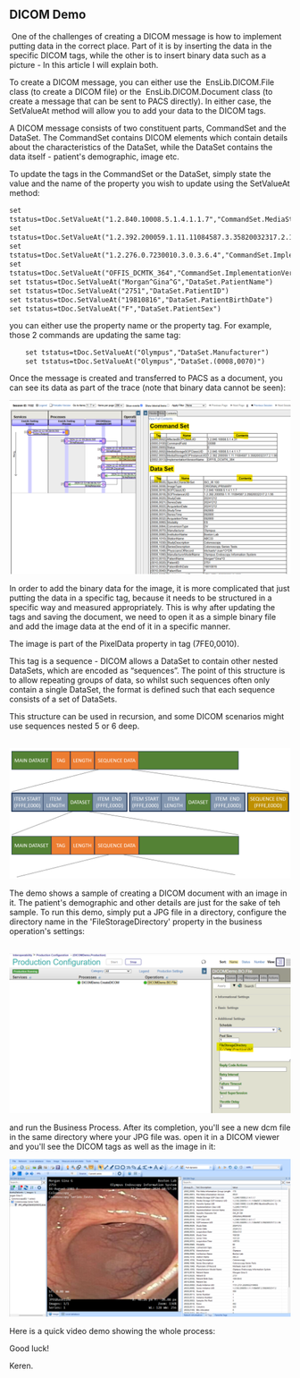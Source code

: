 ## DICOM Demo
​
One of the challenges of creating a DICOM message is how to implement putting data in the correct place. Part of it is by inserting the data in the specific DICOM tags, while the other is to insert binary data such as a picture - In this article I will explain both.

To create a DICOM message, you can either use the  EnsLib.DICOM.File class (to create a DICOM file) or the  EnsLib.DICOM.Document class (to create a message that can be sent to PACS directly). In either case, the SetValueAt method will allow you to add your data to the DICOM tags.

A DICOM message consists of two constituent parts, CommandSet and the DataSet.
The CommandSet contains DICOM elements which contain details about the characteristics of the DataSet, while the DataSet contains the data itself - patient's demographic, image etc.

To update the tags in the CommandSet or the DataSet, simply state the value and the name of the property you wish to update using the SetValueAt method:
```
set tstatus=tDoc.SetValueAt("1.2.840.10008.5.1.4.1.1.7","CommandSet.MediaStorageSOPClassUID")
set tstatus=tDoc.SetValueAt("1.2.392.200059.1.11.11084587.3.35820032317.2.1.56","CommandSet.MediaStorageSOPInstanceUID") 
set tstatus=tDoc.SetValueAt("1.2.276.0.7230010.3.0.3.6.4","CommandSet.ImplementationClassUID") 
set tstatus=tDoc.SetValueAt("OFFIS_DCMTK_364","CommandSet.ImplementationVersionName") 
set tstatus=tDoc.SetValueAt("Morgan^Gina^G","DataSet.PatientName") 
set tstatus=tDoc.SetValueAt("2751","DataSet.PatientID")
set tstatus=tDoc.SetValueAt("19810816","DataSet.PatientBirthDate")	
set tstatus=tDoc.SetValueAt("F","DataSet.PatientSex") 
```
you can either use the property name or the property tag. For example, those 2 commands are updating the same tag:
```
	set tstatus=tDoc.SetValueAt("Olympus","DataSet.Manufacturer")		
	set tstatus=tDoc.SetValueAt("Olympus","DataSet.(0008,0070)") 
```
Once the message is created and transferred to PACS as a document, you can see its data as part of the trace (note that binary data cannot be seen):


![alt text](image(10184)-1.png)

In order to add the binary data for the image, it is more complicated that just putting the data in a specific tag, because it needs to be structured in a specific way and measured appropriately. This is why after updating the tags and saving the document, we need to open it as a simple binary file and add the image data at the end of it in a specific manner.

The image is part of the PixelData property in tag (7FE0,0010).

This tag is a sequence - DICOM allows a DataSet to contain other nested DataSets, which are encoded as “sequences”. The point of this structure is to allow repeating groups of data, so whilst such sequences often only contain a single DataSet, the format is defined such that each sequence consists of a set of DataSets.

This structure can be used in recursion, and some DICOM scenarios might use sequences nested 5 or 6 deep.



 ![alt text](image(10183).png)

The demo shows a sample of creating a DICOM document with an image in it. The patient's demographic and other details are just for the sake of teh sample. To run this demo, simply put a JPG file in a directory, configure the directory name in the 'FileStorageDirectory' property in the business operation's settings:



 ![alt text](image(10185).png)

and run the Business Process. After its completion, you'll see a new dcm file in the same directory where your JPG file was. open it in a DICOM viewer and you'll see the DICOM tags as well as the image in it:

![alt text](image(10186).png)

Here is a quick video demo showing the whole process:


Good luck!

Keren.

 

 



​